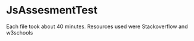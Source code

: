 # JsAssesmentTest

Each file took about 40 minutes. Resources used were Stackoverflow and w3schools
